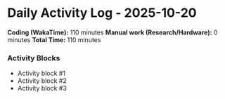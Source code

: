 # Daily Activity Log - 2025-10-20

**Coding (WakaTime):** 110 minutes
**Manual work (Research/Hardware):** 0 minutes
**Total Time:** 110 minutes

### Activity Blocks
- Activity block #1
- Activity block #2
- Activity block #3
